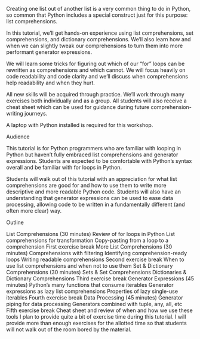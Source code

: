 Creating one list out of another list is a very common thing to do in Python, so common that Python includes a special construct just for this purpose: list comprehensions.

In this tutorial, we’ll get hands-on experience using list comprehensions, set comprehensions, and dictionary comprehensions. We’ll also learn how and when we can slightly tweak our comprehensions to turn them into more performant generator expressions.

We will learn some tricks for figuring out which of our “for” loops can be rewritten as comprehensions and which cannot. We will focus heavily on code readability and code clarity and we’ll discuss when comprehensions help readability and when they hurt.

All new skills will be acquired through practice. We’ll work through many exercises both individually and as a group. All students will also receive a cheat sheet which can be used for guidance during future comprehension-writing journeys.

A laptop with Python installed is required for this workshop.

Audience

This tutorial is for Python programmers who are familiar with looping in Python but haven’t fully embraced list comprehensions and generator expressions. Students are expected to be comfortable with Python’s syntax overall and be familiar with for loops in Python.

Students will walk out of this tutorial with an appreciation for what list comprehensions are good for and how to use them to write more descriptive and more readable Python code. Students will also have an understanding that generator expressions can be used to ease data processing, allowing code to be written in a fundamentally different (and often more clear) way.

Outline

List Comprehensions (30 minutes)
Review of for loops in Python
List comprehensions for transformation
Copy-pasting from a loop to a comprehension
First exercise break
More List Comprehensions (30 minutes)
Comprehensions with filtering
Identifying comprehension-ready loops
Writing readable comprehensions
Second exercise break
When to use list comprehensions and when not to use them
Set & Dictionary Comprehensions (30 minutes)
Sets & Set Comprehensions
Dictionaries & Dictionary Comprehensions
Third exercise break
Generator Expressions (45 minutes)
Python’s many functions that consume iterables
Generator expressions as lazy list comprehensions
Properties of lazy single-use iterables
Fourth exercise break
Data Processing (45 minutes)
Generator piping for data processing
Generators combined with tuple, any, all, etc
Fifth exercise break
Cheat sheet and review of when and how we use these tools
I plan to provide quite a bit of exercise time during this tutorial. I will provide more than enough exercises for the allotted time so that students will not walk out of the room bored by the material.